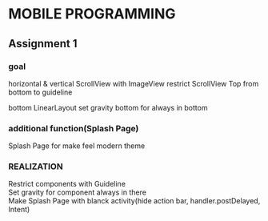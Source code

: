 # MOBILE PROGRAMMING

## Assignment 1

### goal
horizontal & vertical ScrollView with ImageView
restrict ScrollView Top from bottom to guideline

bottom LinearLayout set gravity bottom for always in bottom

### additional function(Splash Page)
Splash Page for make feel modern theme

### REALIZATION
Restrict components with Guideline  
Set gravity for component always in there  
Make Splash Page with blanck activity(hide action bar, handler.postDelayed, Intent)